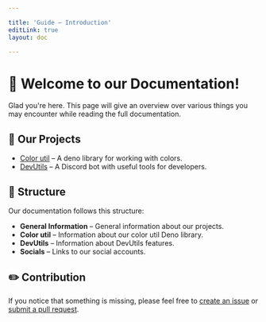 ```yaml
---

title: 'Guide – Introduction'
editLink: true
layout: doc

---
```


# 👋 Welcome to our Documentation!
Glad you're here. This page will give an overview over various things you may encounter while reading the full documentation.

## 📗 Our Projects

- [Color util](https://deno.land/x/color_util) – A deno library for working with colors. 
- [DevUtils](https://www.youtube.com/watch?v=dQw4w9WgXcQ) – A Discord bot with useful tools for developers.

## 📖 Structure 
Our documentation follows this structure:

- **General Information** – General information about our projects.
- **Color util** – Information about our color util Deno library.
- **DevUtils** – Information about DevUtils features.
- **Socials** – Links to our social accounts.

## ✏️ Contribution
If you notice that something is missing, please feel free to 
[create an issue](https://github.com/Metahond/docs/issues) or [submit a pull request](https://github.com/Metahond/docs/pulls).